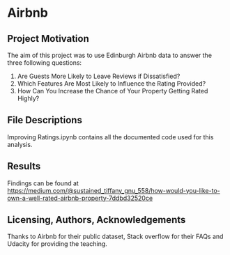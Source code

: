 # Airbnb

## Project Motivation

The aim of this project was to use Edinburgh Airbnb data to answer the three following questions: 

1. Are Guests More Likely to Leave Reviews if Dissatisfied?
2. Which Features Are Most Likely to Influence the Rating Provided?
3. How Can You Increase the Chance of Your Property Getting Rated Highly?

## File Descriptions

Improving Ratings.ipynb contains all the documented code used for this analysis. 

## Results

Findings can be found at https://medium.com/@sustained_tiffany_gnu_558/how-would-you-like-to-own-a-well-rated-airbnb-property-7ddbd32520ce

## Licensing, Authors, Acknowledgements

Thanks to Airbnb for their public dataset, Stack overflow for their FAQs and Udacity for providing the teaching. 
